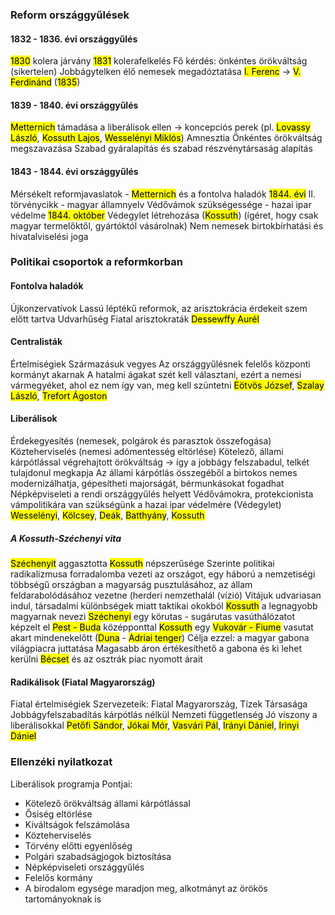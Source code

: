 ### Reform országgyűlések
#### 1832 - 1836. évi országgyűlés
<mark class="hltr-orange">1830</mark> kolera járvány
<mark class="hltr-orange">1831</mark> kolerafelkelés
Fő kérdés: önkéntes örökváltság (sikertelen)
Jobbágytelken élő nemesek megadóztatása
<mark class="hltr-cyan">I. Ferenc</mark> → <mark class="hltr-cyan">V. Ferdinánd</mark> (<mark class="hltr-orange">1835</mark>)
#### 1839 - 1840. évi országgyűlés
<mark class="hltr-cyan">Metternich</mark> támadása a liberálisok ellen → koncepciós perek
(pl. <mark class="hltr-cyan">Lovassy László</mark>, <mark class="hltr-cyan">Kossuth Lajos</mark>, <mark class="hltr-cyan">Wesselényi Miklós</mark>)
Amnesztia
Önkéntes örökváltság megszavazása
Szabad gyáralapítás és szabad részvénytársaság alapítás
#### 1843 - 1844. évi országgyűlés
Mérsékelt reformjavaslatok - <mark class="hltr-cyan">Metternich</mark> és a fontolva haladók
<mark class="hltr-orange">1844. évi</mark> II. törvénycikk - magyar államnyelv
Védővámok szükségessége - hazai ipar védelme
<mark class="hltr-orange">1844. október</mark> Védegylet létrehozása (<mark class="hltr-cyan">Kossuth</mark>) (ígéret, hogy csak magyar termelőktől, gyártóktól vásárolnak)
Nem nemesek birtokbírhatási és hivatalviselési joga
### Politikai csoportok a reformkorban
#### Fontolva haladók
Újkonzervatívok
Lassú léptékű reformok, az arisztokrácia érdekeit szem előtt tartva
Udvarhűség
Fiatal arisztokraták
<mark class="hltr-cyan">Dessewffy Aurél</mark>
#### Centralisták
Értelmiségiek
Származásuk vegyes
Az országgyűlésnek felelős központi kormányt akarnak
A hatalmi ágakat szét kell választani, ezért a nemesi vármegyéket, ahol ez nem így van, meg kell szüntetni
<mark class="hltr-cyan">Eötvös József</mark>, <mark class="hltr-cyan">Szalay László</mark>, <mark class="hltr-cyan">Trefort Ágoston</mark>
#### Liberálisok
Érdekegyesítés (nemesek, polgárok és parasztok összefogása)
Közteherviselés (nemesi adómentesség eltörlése)
Kötelező, állami kárpótlással végrehajtott örökváltság → így a jobbágy felszabadul, telkét tulajdonul megkapja
Az állami kárpótlás összegéből a birtokos nemes modernizálhatja, gépesítheti majorságát, bérmunkásokat fogadhat
Népképviseleti a rendi országgyűlés helyett
Védővámokra, protekcionista vámpolitikára van szükségünk a hazai ipar védelmére (Védegylet)
<mark class="hltr-cyan">Wesselényi</mark>, <mark class="hltr-cyan">Kölcsey</mark>, <mark class="hltr-cyan">Deák</mark>, <mark class="hltr-cyan">Batthyány</mark>, <mark class="hltr-cyan">Kossuth</mark>
##### A Kossuth-Széchenyi vita
<mark class="hltr-cyan">Széchenyit</mark> aggasztotta <mark class="hltr-cyan">Kossuth</mark> népszerűsége
Szerinte politikai radikalizmusa forradalomba vezeti az országot, egy háború a nemzetiségi többségű országban a magyarság pusztulásához, az állam feldarabolódásához vezetne (herderi nemzethalál (vízió)
Vitájuk udvariasan indul, társadalmi különbségek miatt taktikai okokból <mark class="hltr-cyan">Kossuth</mark> a legnagyobb magyarnak nevezi
<mark class="hltr-cyan">Széchenyi</mark> egy körutas - sugárutas vasúthálózatot képzelt el <mark class="hltr-green">Pest - Buda</mark> középponttal
<mark class="hltr-cyan">Kossuth</mark> egy <mark class="hltr-green">Vukovár - Fiume</mark> vasutat akart mindenekelőtt (<mark class="hltr-green">Duna</mark> - <mark class="hltr-green">Adriai tenger</mark>)
Célja ezzel: a magyar gabona világpiacra juttatása
Magasabb áron értékesíthető a gabona és ki lehet kerülni <mark class="hltr-green">Bécset</mark> és az osztrák piac nyomott árait
#### Radikálisok (Fiatal Magyarország)
Fiatal értelmiségiek
Szervezeteik: Fiatal Magyarország, Tízek Társasága
Jobbágyfelszabadítás kárpótlás nélkül
Nemzeti függetlenség
Jó viszony a liberálisokkal
<mark class="hltr-cyan">Petőfi Sándor</mark>, <mark class="hltr-cyan">Jókai Mór</mark>, <mark class="hltr-cyan">Vasvári Pál</mark>, <mark class="hltr-cyan">Irányi Dániel</mark>, <mark class="hltr-cyan">Irinyi Dániel</mark>
### Ellenzéki nyilatkozat
Liberálisok programja
Pontjai:
- Kötelező örökváltság állami kárpótlással
- Ősiség eltörlése
- Kiváltságok felszámolása
- Közteherviselés
- Törvény előtti egyenlőség
- Polgári szabadságjogok biztosítása
- Népképviseleti országgyűlés
- Felelős kormány
- A birodalom egysége maradjon meg, alkotmányt az örökös tartományoknak is
